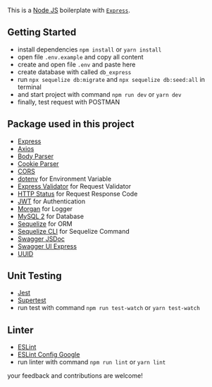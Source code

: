 This is a [Node JS](https://nodejs.org) boilerplate with [`Express`](https://expressjs.com).

## Getting Started

- install dependencies `npm install` or `yarn install`
- open file `.env.example` and copy all content
- create and open file `.env` and paste here
- create database with called `db_express`
- run `npx sequelize db:migrate` and `npx sequelize db:seed:all` in terminal
- and start project with command `npm run dev` or `yarn dev`
- finally, test request with POSTMAN

## Package used in this project
- [Express](https://expressjs.com/)
- [Axios](https://www.npmjs.com/package/axios)
- [Body Parser](https://github.com/expressjs/body-parser)
- [Cookie Parser](https://www.npmjs.com/package/cookie-parser)
- [CORS](https://www.npmjs.com/package/cors)
- [dotenv](https://www.npmjs.com/package/dotenv) for Environment Variable
- [Express Validator](https://express-validator.github.io/docs/) for Request Validator
- [HTTP Status](https://www.npmjs.com/package/http-status) for Request Response Code
- [JWT](https://www.npmjs.com/package/jsonwebtoken) for Authentication
- [Morgan](https://www.npmjs.com/package/morgan) for Logger
- [MySQL 2](https://www.npmjs.com/package/mysql2) for Database
- [Sequelize](https://sequelize.org/docs/v6/getting-started/) for ORM
- [Sequelize CLI](https://github.com/sequelize/cli) for Sequelize Command
- [Swagger JSDoc](https://www.npmjs.com/package/swagger-jsdoc)
- [Swagger UI Express](https://www.npmjs.com/package/swagger-ui-express)
- [UUID](https://www.npmjs.com/package/uuid)

## Unit Testing
- [Jest](https://jestjs.io/)
- [Supertest](https://github.com/visionmedia/supertest)
- run test with command `npm run test-watch` or `yarn test-watch`

## Linter
- [ESLint](https://eslint.org/)
- [ESLint Config Google](https://www.npmjs.com/package/eslint-config-google)
- run linter with command `npm run lint` or `yarn lint`

your feedback and contributions are welcome!